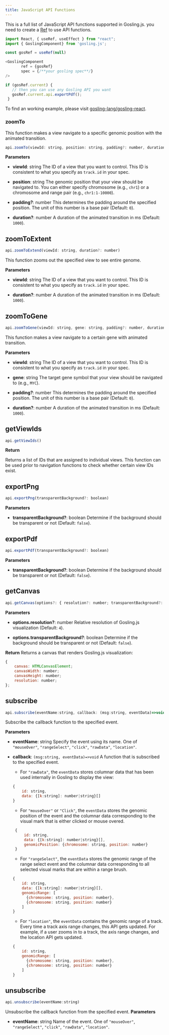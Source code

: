 ```yaml
---
title: JavaScript API Functions
---
```


This is a full list of JavaScript API functions supported in Gosling.js. 
you need to create a [Ref](https://reactjs.org/docs/refs-and-the-dom.html) to use API functions.
```javascript
import React, { useRef, useEffect } from "react";
import { GoslingComponent} from 'gosling.js';

const gosRef = useRef(null)

<GoslingComponent
       ref = {gosRef}
       spec = {/**your gosling spec**/}
/>

if (gosRef.current) {
   // then you can use any Gosling API you want
   gosRef.current.api.exportPdf();
 }
```

To find an working example, please visit [gosling-lang/gosling-react](https://github.com/gosling-lang/gosling-react).

### zoomTo

This function makes a view navigate to a specific genomic position with the animated transition.

```javascript
api.zoomTo(viewId: string, position: string, padding?: number, duration?: number)
```

**Parameters**

- **viewId**: string
The ID of a view that you want to control. This ID is consistent to what you specify as `track.id` in your spec.

- **position**: string
The genomic position that your view should be navigated to. You can either specify chromosome (e.g., `chr1`) or a chromosome and range pair (e.g., `chr1:1-10000`).

- **padding?**: number
This determines the padding around the specified position. The unit of this number is a base pair (Default: `0`).

- **duration?**: number
A duration of the animated transition in ms (Default: `1000`).

## zoomToExtent 
```javascript
api.zoomToExtend(viewId: string, duration?: number)
```

This function zooms out the specified view to see entire genome.

**Parameters**

- **viewId**: string
The ID of a view that you want to control. This ID is consistent to what you specify as `track.id` in your spec.

- **duration?**: number
A duration of the animated transition in ms (Default: `1000`).


## zoomToGene 
```javascript
api.zoomToGene(viewId: string, gene: string, padding?: number, duration?: number)
```
This function makes a view navigate to a certain gene with animated transition.

**Parameters**

- **viewId**: string
The ID of a view that you want to control. This ID is consistent to what you specify as `track.id` in your spec.

- **gene**: string
The target gene symbol that your view should be navigated to (e.g., `MYC`).

- **padding?**: number
This determines the padding around the specified position. The unit of this number is a base pair (Default: `0`).

- **duration?**: number
A duration of the animated transition in ms (Default: `1000`).

## getViewIds 
```javascript
api.getViewIds()
```

**Return**

Returns a list of IDs that are assigned to individual views. 
This function can be used prior to navigation functions to check whether certain view IDs exist.

## exportPng 
```javascript
api.exportPng(transparentBackground?: boolean)
```

**Parameters**

- **transparentBackground?**: boolean
Determine if the background should be transparent or not (Default: `false`).

## exportPdf 
```javascript
api.exportPdf(transparentBackground?: boolean)
```

**Parameters**

- **transparentBackground?**: boolean
Determine if the background should be transparent or not (Default: `false`).


## getCanvas
```javascript
api.getCanvas(options?: { resolution?: number; transparentBackground?: boolean })
```

**Parameters**


- **options.resolution?**: number
Relative resolution of Gosling.js visualization (Default: `4`).

- **options.transparentBackground?**: boolean
Determine if the background should be transparent or not (Default: `false`).

**Return**
Returns a canvas that renders Gosling.js visualization:
```javascript
{
    canvas: HTMLCanvasElement;
    canvasWidth: number;
    canvasHeight: number;
    resolution: number;
};
```



## subscribe 
```javascript
api.subscribe(eventName:string, callback: (msg:string, eventData)=>void)
```
Subscribe the callback function to the specified event.

**Parameters**

- **eventName**: string
Specify the event using its name.
One of `"mouseOver"`, `"rangeSelect"`, `"click"`, `"rawData"`, `"location"`. 

- **callback**: `(msg:string, eventData)=>void`
  A function that is subscribed to the specified event.
  - For `"rawData"`, the `eventData` stores columnar data that has been used internally in Gosling to display the view:
  ```javascript
  { 
      id: string,
      data: {[k:string]: number|string}[]
  }
  ```

  - For `"mouseOver"` or `"Click"`, the `eventData` stores the genomic position of the event and the columnar data corresponding to the visual mark that is either clicked or mouse overed.
   ```javascript
    { 
        id: string,
        data: {[k:string]: number|string}[],
        genomicPosition: {chromosome: string, position: number}
    }
    ```

  - For `"rangeSelect"`, the `eventData` stores the genomic range of the range select event and the columnar data corresponding to all selected visual marks that are within a range brush.
  ```javascript
  { 
      id: string,
      data: {[k:string]: number|string}[],
      genomicRange: [
        {chromosome: string, position: number}, 
        {chromosome: string, position: number}
      ]
  }
  ```
  - For `"location"`, the `eventData` contains the genomic range of a track. Every time a track axis range changes, this 
  API gets updated. For example, if a user zooms in to a track, the axis range changes, and the location API gets updated. 
  ```javascript
  { 
      id: string, 
      genomicRange: [
        {chromosome: string, position: number}, 
        {chromosome: string, position: number}
      ]
  }
  ```

## unsubscribe
```javascript
api.unsubscribe(eventName:string)
```

Unsubscribe the callback function from the specified event.
**Parameters**

- **eventName**: string
Name of the event.
One of `"mouseOver"`, `"rangeSelect"`, `"click"`, `"rawData"`, `"location"`. 